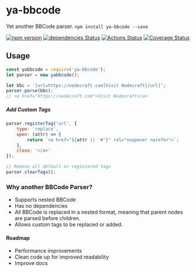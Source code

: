 # ya-bbcode
Yet another BBCode parser.
`npm install ya-bbcode --save`

[![npm version](https://badge.fury.io/js/ya-bbcode.svg)](https://badge.fury.io/js/ya-bbcode)
[![dependencies Status](https://david-dm.org/nodecraft/ya-bbcode/status.svg)](https://david-dm.org/nodecraft/ya-bbcode)
[![Actions Status](https://github.com/nodecraft/ya-bbcode/workflows/Test/badge.svg)](https://github.com/nodecraft/ya-bbcode/actions)
[![Coverage Status](https://coveralls.io/repos/github/nodecraft/ya-bbcode/badge.svg)](https://coveralls.io/github/nodecraft/ya-bbcode)

## Usage

```javascript
const yabbcode = require('ya-bbcode');
let parser = new yabbcode();

let bbc = '[url=https://nodecraft.com]Visit Nodecraft[/url]';
parser.parse(bbc);
// <a href="https://nodecraft.com">Visit Nodecraft</a>
```

##### Add Custom Tags

```javascript
parser.registerTag('url', {
	type: 'replace',
	open: (attr) => {
		return `<a href="${attr || '#'}" rel="noopener norefer">`;
	},
	close: '</a>'
});

// Remove all default or registered tags
parser.clearTags();
```

### Why another BBCode Parser?
 - Supports nested BBCode
 - Has no dependencies
 - All BBCode is replaced in a nested format, meaning that parent nodes are parsed before children.
 - Allows custom tags to be replaced or added.

#### Roadmap
 - Performance improvements
 - Clean code up for improved readability
 - Improve docs
